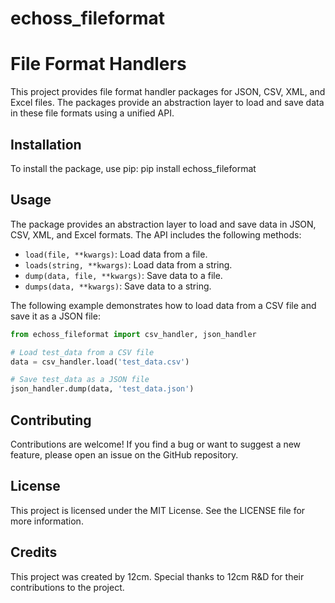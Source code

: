 # echoss_fileformat

# File Format Handlers

This project provides file format handler packages for JSON, CSV, XML, and Excel files. The packages provide an abstraction layer to load and save data in these file formats using a unified API.

## Installation

To install the package, use pip:
pip install echoss_fileformat

## Usage

The package provides an abstraction layer to load and save data in JSON, CSV, XML, and Excel formats. The API includes the following methods:

* `load(file, **kwargs)`: Load data from a file.
* `loads(string, **kwargs)`: Load data from a string.
* `dump(data, file, **kwargs)`: Save data to a file.
* `dumps(data, **kwargs)`: Save data to a string.

The following example demonstrates how to load data from a CSV file and save it as a JSON file:

```python
from echoss_fileformat import csv_handler, json_handler

# Load test_data from a CSV file
data = csv_handler.load('test_data.csv')

# Save test_data as a JSON file
json_handler.dump(data, 'test_data.json')
```

## Contributing
Contributions are welcome! If you find a bug or want to suggest a new feature, please open an issue on the GitHub repository.

## License
This project is licensed under the MIT License. See the LICENSE file for more information.

## Credits
This project was created by 12cm. Special thanks to 12cm R&D for their contributions to the project.
